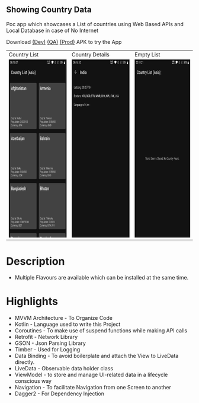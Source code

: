 ## Showing Country Data

Poc app which showcases a List of countries using Web Based APIs and Local Database in case of No Internet

Download [(Dev)](https://github.com/vishal1337/Countries/raw/master/apk_files/app_dev_debug.apk)
[(QA)](https://github.com/vishal1337/Countries/raw/master/apk_files/app_qa_debug.apk)
[(Prod)](https://github.com/vishal1337/Countries/raw/master/apk_files/app_prod_debug.apk) APK to try the App

<table>
  <tr>
    <td>Country List</td>
    <td>Country Details</td>
    <td>Empty List</td>
  </tr>
  <tr>
    <td><img src="screenshots/country_list.png" width=270 height=480></td>
    <td><img src="screenshots/country_details.png" width=270 height=480></td>
    <td><img src="screenshots/country_list_empty.png" width=270 height=480></td>
  </tr>
</table>

# Description
- Multiple Flavours are available which can be installed at the same time.

# Highlights

- MVVM Architecture - To Organize Code
- Kotlin - Language used to write this Project
- Coroutines - To make use of suspend functions while making API calls
- Retrofit - Network Library
- GSON - Json Parsing Library
- Timber - Used for Logging
- Data Binding - To avoid boilerplate and attach the View to LiveData directly.
- LiveData - Observable data holder class
- ViewModel - to store and manage UI-related data in a lifecycle conscious way
- Navigation - To facilitate Navigation from one Screen to another
- Dagger2 - For Dependency Injection
